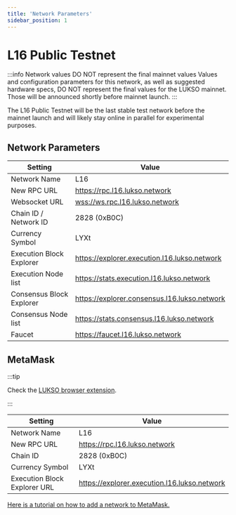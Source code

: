 ```yaml
---
title: 'Network Parameters'
sidebar_position: 1
---
```


# L16 Public Testnet

:::info Network values DO NOT represent the final mainnet values
Values and configuration parameters for this network, as well as suggested hardware specs, DO NOT represent the final values for the LUKSO mainnet. Those will be announced shortly before mainnet launch.
:::

The L16 Public Testnet will be the last stable test network before the mainnet launch and will likely stay online in parallel for experimental purposes.

## Network Parameters

| Setting                  | Value                                          |
| ------------------------ | ---------------------------------------------- |
| Network Name             | L16                                            |
| New RPC URL              | <https://rpc.l16.lukso.network>                |
| Websocket URL            | <wss://ws.rpc.l16.lukso.network>               |
| Chain ID / Network ID    | 2828 (0xB0C)                                   |
| Currency Symbol          | LYXt                                           |
| Execution Block Explorer | <https://explorer.execution.l16.lukso.network> |
| Execution Node list      | <https://stats.execution.l16.lukso.network>    |
| Consensus Block Explorer | <https://explorer.consensus.l16.lukso.network> |
| Consensus Node list      | <https://stats.consensus.l16.lukso.network>    |
| Faucet                   | <https://faucet.l16.lukso.network>             |

## MetaMask

:::tip

Check the [LUKSO browser extension](https://docs.lukso.tech/guides/browser-extension/install-browser-extension).

:::

| Setting                      | Value                                          |
| ---------------------------- | ---------------------------------------------- |
| Network Name                 | L16                                            |
| New RPC URL                  | https://rpc.l16.lukso.network                  |
| Chain ID                     | 2828 (0xB0C)                                   |
| Currency Symbol              | LYXt                                           |
| Execution Block Explorer URL | <https://explorer.execution.l16.lukso.network> |

[Here is a tutorial on how to add a network to MetaMask.](https://metamask.zendesk.com/hc/en-us/articles/360043227612-How-to-add-a-custom-network-RPC)
